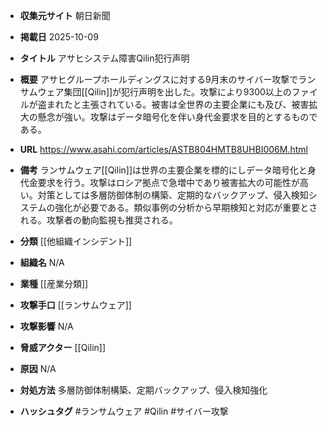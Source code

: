 - **収集元サイト**
朝日新聞

- **掲載日**
2025-10-09

- **タイトル**
アサヒシステム障害Qilin犯行声明

- **概要**
アサヒグループホールディングスに対する9月末のサイバー攻撃でランサムウェア集団[[Qilin]]が犯行声明を出した。攻撃により9300以上のファイルが盗まれたと主張されている。被害は全世界の主要企業にも及び、被害拡大の懸念が強い。攻撃はデータ暗号化を伴い身代金要求を目的とするものである。

- **URL**
https://www.asahi.com/articles/ASTB804HMTB8UHBI006M.html

- **備考**
ランサムウェア[[Qilin]]は世界の主要企業を標的にしデータ暗号化と身代金要求を行う。攻撃はロシア拠点で急増中であり被害拡大の可能性が高い。対策としては多層防御体制の構築、定期的なバックアップ、侵入検知システムの強化が必要である。類似事例の分析から早期検知と対応が重要とされる。攻撃者の動向監視も推奨される。

- **分類**
[[他組織インシデント]]

- **組織名**
N/A

- **業種**
[[産業分類]]

- **攻撃手口**
[[ランサムウェア]]

- **攻撃影響**
N/A

- **脅威アクター**
[[Qilin]]

- **原因**
N/A

- **対処方法**
多層防御体制構築、定期バックアップ、侵入検知強化

- **ハッシュタグ**
#ランサムウェア #Qilin #サイバー攻撃
